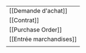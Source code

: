 
|                         |
| ----------------------- |
| [[Demande d'achat]]     |
| [[Contrat]]             |
| [[Purchase Order]]      |
| [[Entrée marchandises]] |
|                         |
